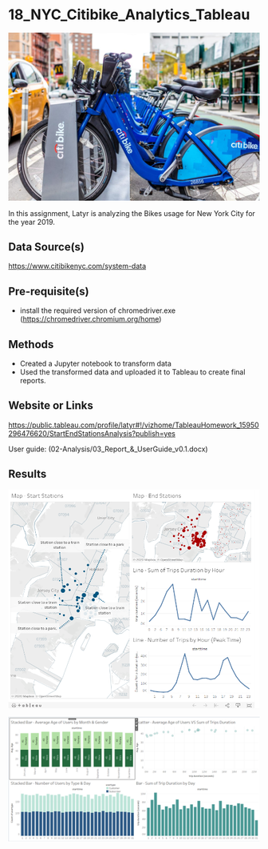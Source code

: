 # 18_NYC_Citibike_Analytics_Tableau 

<p align="center">
  <img src="citibike.jpg">
</p>  

In this assignment, Latyr is analyzing the Bikes usage for New York City for the year 2019.

## Data Source(s)
https://www.citibikenyc.com/system-data

## Pre-requisite(s)
* install the required version of chromedriver.exe (https://chromedriver.chromium.org/home)

## Methods

* Created a Jupyter notebook to transform data
* Used the transformed data and uploaded it to Tableau to create final reports.

## Website or Links
https://public.tableau.com/profile/latyr#!/vizhome/TableauHomework_15950296476620/StartEndStationsAnalysis?publish=yes

User guide: (02-Analysis/03_Report_&_UserGuide_v0.1.docx)

## Results

![GitHub Logo](Dashboard_1.png)


![GitHub Logo](Dashboard_2.png)


